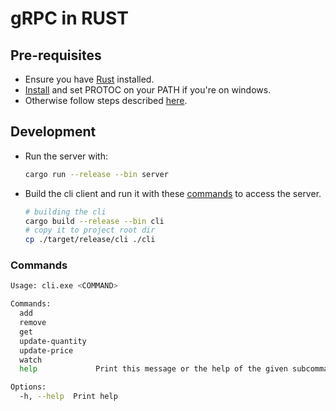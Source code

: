 # gRPC in RUST

## Pre-requisites

- Ensure you have [Rust](https://www.rust-lang.org/tools/install) installed.
- [Install](https://protobuf.dev/downloads/#release-packages) and set PROTOC on your PATH if you're on windows.
- Otherwise follow steps described [here](https://grpc.io/docs/protoc-installation/).

## Development

- Run the server with:

    ```sh
    cargo run --release --bin server
    ```

- Build the cli client and run it with these [commands](#commands) to access the server.

    ```sh
    # building the cli
    cargo build --release --bin cli
    # copy it to project root dir
    cp ./target/release/cli ./cli
    ```

### Commands

```sh
Usage: cli.exe <COMMAND>

Commands:
  add
  remove
  get
  update-quantity  
  update-price     
  watch
  help             Print this message or the help of the given subcommand(s)

Options:
  -h, --help  Print help
```
